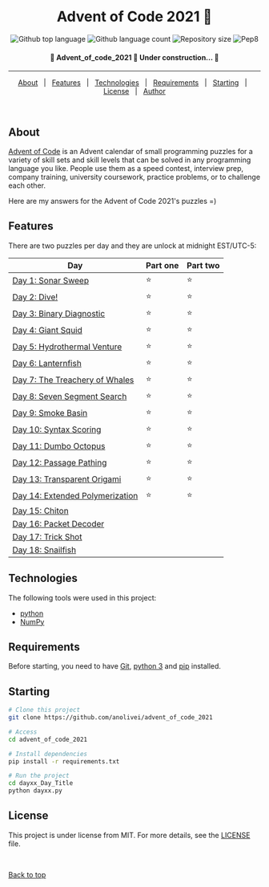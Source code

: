 <div align="center" id="top"> 

  &#xa0;

</div>

<h1 align="center"> Advent of Code 2021 🌟 </h1>

<p align="center">
  <img alt="Github top language" src="https://img.shields.io/github/languages/top/anolivei/advent_of_code_2021?color=3de069">

  <img alt="Github language count" src="https://img.shields.io/github/languages/count/anolivei/advent_of_code_2021?color=3de069">

  <img alt="Repository size" src="https://img.shields.io/github/repo-size/anolivei/advent_of_code_2021?color=3de069">

  <img alt="Pep8" src="https://github.com/anolivei/advent_of_code_2021/actions/workflows/pep8.yml/badge.svg?event=push">

</p>


<h4 align="center"> 
	🚧  Advent_of_code_2021 🌟 Under construction...  🚧
</h4> 

<hr>

<p align="center">
  <a href="#about">About</a> &#xa0; | &#xa0; 
  <a href="#features">Features</a> &#xa0; | &#xa0;
  <a href="#technologies">Technologies</a> &#xa0; | &#xa0;
  <a href="#requirements">Requirements</a> &#xa0; | &#xa0;
  <a href="#starting">Starting</a> &#xa0; | &#xa0;
  <a href="#license">License</a> &#xa0; | &#xa0;
  <a href="https://github.com/anolivei" target="_blank">Author</a>
</p>

<br>

## About ##
[Advent of Code](https://adventofcode.com/2021/about) is an Advent calendar of small programming puzzles for a variety 
of skill sets and skill levels that can be solved in any programming language
you like. People use them as a speed contest, interview prep, company training,
university coursework, practice problems, or to challenge each other.

Here are my answers for the Advent of Code 2021's puzzles =)

## Features ##

There are two puzzles per day and they are unlock at midnight EST/UTC-5:

| Day | Part one | Part two |
| --- | ------- | -------- |
| [Day 1: Sonar Sweep](https://github.com/anolivei/advent_of_code_2021/tree/main/day01_Sonar_Sweep)| ⭐️ | ⭐️ |
| [Day 2: Dive!](https://github.com/anolivei/advent_of_code_2021/tree/main/day02_Dive)| ⭐️ | ⭐️ |
| [Day 3: Binary Diagnostic](https://github.com/anolivei/advent_of_code_2021/tree/main/day03_Binary_Diagnostic) | ⭐️ | ⭐️ |
| [Day 4: Giant Squid](https://github.com/anolivei/advent_of_code_2021/tree/main/day04_Giant_Squid)| ⭐️ | ⭐️ |
| [Day 5: Hydrothermal Venture](https://github.com/anolivei/advent_of_code_2021/tree/main/day05_Hydrothermal_Venture)| ⭐️ | ⭐️ |
| [Day 6: Lanternfish ](https://github.com/anolivei/advent_of_code_2021/tree/main/day06_Lanternfish)| ⭐️ | ⭐️ |
| [Day 7: The Treachery of Whales](https://github.com/anolivei/advent_of_code_2021/tree/main/day07_The_Treachery_of_Whales)| ⭐️ | ⭐️ |
| [Day 8: Seven Segment Search](https://github.com/anolivei/advent_of_code_2021/tree/main/day08_Seven_Segment_Search)| ⭐️ | ⭐️ |
| [Day 9: Smoke Basin](https://github.com/anolivei/advent_of_code_2021/tree/main/day09_Smoke_Basin)| ⭐️ | ⭐️ |
| [Day 10: Syntax Scoring](https://github.com/anolivei/advent_of_code_2021/tree/main/day10_Syntax_Scoring)| ⭐️ | ⭐️ |
| [Day 11: Dumbo Octopus](https://github.com/anolivei/advent_of_code_2021/tree/main/day11_Dumbo_Octopus)| ⭐️ | ⭐️ |
| [Day 12: Passage Pathing](https://github.com/anolivei/advent_of_code_2021/tree/main/day12_Passage_Pathing)| ⭐️ | ⭐️ |
| [Day 13: Transparent Origami](https://github.com/anolivei/advent_of_code_2021/tree/main/day13_Transparent_Origami)| ⭐️ | ⭐️ |
| [Day 14: Extended Polymerization](https://github.com/anolivei/advent_of_code_2021/tree/main/day14_Extended_Polymerization)| ⭐️ | ⭐️ |
| [Day 15: Chiton](https://github.com/anolivei/advent_of_code_2021/tree/main/day_15_Chiton)| | |
| [Day 16: Packet Decoder](https://github.com/anolivei/advent_of_code_2021/tree/main/day16_Packet_Decoder)| | |
| [Day 17: Trick Shot](https://github.com/anolivei/advent_of_code_2021/tree/main/day17_Trick_Shot)| | |
| [Day 18: Snailfish](https://github.com/anolivei/advent_of_code_2021/tree/main/day18_Snailfish)| | |

## Technologies ##

The following tools were used in this project:
- [python](https://www.python.org/)
- [NumPy](https://numpy.org/)
## Requirements ##

Before starting, you need to have [Git](https://git-scm.com), [python 3](https://www.python.org/downloads/) and [pip](https://pypi.org/project/pip/) installed.

## Starting ##

```bash
# Clone this project
git clone https://github.com/anolivei/advent_of_code_2021

# Access
cd advent_of_code_2021

# Install dependencies
pip install -r requirements.txt

# Run the project
cd dayxx_Day_Title
python dayxx.py

```

## License ##

This project is under license from MIT. For more details, see the [LICENSE](LICENSE.md) file.


&#xa0;

<a href="#top">Back to top</a>
